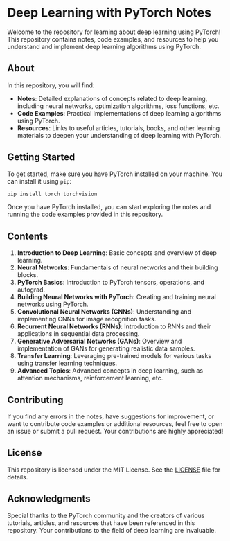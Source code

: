 # Deep Learning with PyTorch Notes

Welcome to the repository for learning about deep learning using PyTorch! This repository contains notes, code examples, and resources to help you understand and implement deep learning algorithms using PyTorch.

## About

In this repository, you will find:

- **Notes**: Detailed explanations of concepts related to deep learning, including neural networks, optimization algorithms, loss functions, etc.
- **Code Examples**: Practical implementations of deep learning algorithms using PyTorch.
- **Resources**: Links to useful articles, tutorials, books, and other learning materials to deepen your understanding of deep learning with PyTorch.

## Getting Started

To get started, make sure you have PyTorch installed on your machine. You can install it using `pip`:

```bash
pip install torch torchvision
```

Once you have PyTorch installed, you can start exploring the notes and running the code examples provided in this repository.

## Contents

1. **Introduction to Deep Learning**: Basic concepts and overview of deep learning.
2. **Neural Networks**: Fundamentals of neural networks and their building blocks.
3. **PyTorch Basics**: Introduction to PyTorch tensors, operations, and autograd.
4. **Building Neural Networks with PyTorch**: Creating and training neural networks using PyTorch.
5. **Convolutional Neural Networks (CNNs)**: Understanding and implementing CNNs for image recognition tasks.
6. **Recurrent Neural Networks (RNNs)**: Introduction to RNNs and their applications in sequential data processing.
7. **Generative Adversarial Networks (GANs)**: Overview and implementation of GANs for generating realistic data samples.
8. **Transfer Learning**: Leveraging pre-trained models for various tasks using transfer learning techniques.
9. **Advanced Topics**: Advanced concepts in deep learning, such as attention mechanisms, reinforcement learning, etc.

## Contributing

If you find any errors in the notes, have suggestions for improvement, or want to contribute code examples or additional resources, feel free to open an issue or submit a pull request. Your contributions are highly appreciated!

## License

This repository is licensed under the MIT License. See the [LICENSE](LICENSE) file for details.

## Acknowledgments

Special thanks to the PyTorch community and the creators of various tutorials, articles, and resources that have been referenced in this repository. Your contributions to the field of deep learning are invaluable.
